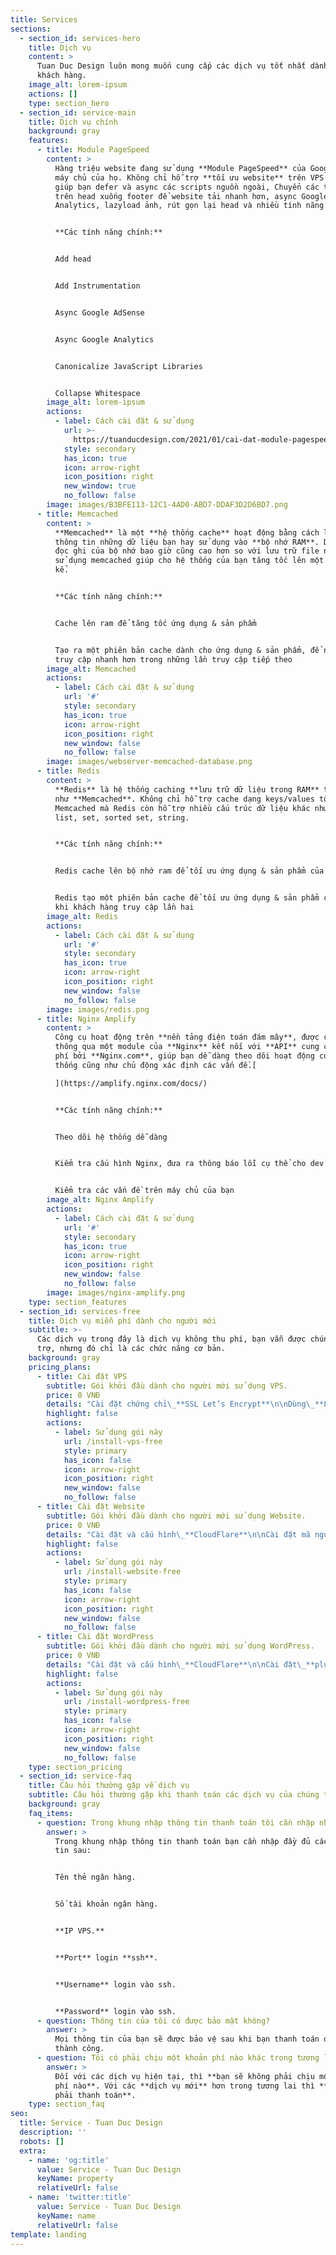 ```yaml
---
title: Services
sections:
  - section_id: services-hero
    title: Dịch vụ
    content: >
      Tuan Duc Design luôn mong muốn cung cấp các dịch vụ tốt nhất dành cho
      khách hàng.
    image_alt: lorem-ipsum
    actions: []
    type: section_hero
  - section_id: service-main
    title: Dịch vụ chính
    background: gray
    features:
      - title: Module PageSpeed
        content: >
          Hàng triệu website đang sử dụng **Module PageSpeed** của Google trên
          máy chủ của họ. Không chỉ hỗ trợ **tối ưu website** trên VPS nó còn
          giúp bạn defer và async các scripts nguồn ngoài, Chuyển các thẻ script
          trên head xuống footer để website tải nhanh hơn, async Google
          Analytics, lazyload ảnh, rút gọn lại head và nhiều tính năng khác.


          **Các tính năng chính:**


          Add head


          Add Instrumentation


          Async Google AdSense


          Async Google Analytics


          Canonicalize JavaScript Libraries


          Collapse Whitespace
        image_alt: lorem-ipsum
        actions:
          - label: Cách cài đặt & sử dụng
            url: >-
              https://tuanducdesign.com/2021/01/cai-dat-module-pagespeed-len-may-chu-nginx/
            style: secondary
            has_icon: true
            icon: arrow-right
            icon_position: right
            new_window: true
            no_follow: false
        image: images/B3BFE113-12C1-4AD0-ABD7-DDAF3D2D6BD7.png
      - title: Memcached
        content: >
          **Memcached** là một **hệ thống cache** hoạt động bằng cách lưu tạm
          thông tin những dữ liệu bạn hay sử dụng vào **bộ nhớ RAM**. Do tốc độ
          đọc ghi của bộ nhớ bao giờ cũng cao hơn so với lưu trữ file nên việc
          sử dụng memcached giúp cho hệ thống của bạn tăng tốc lên một cách đáng
          kể.


          **Các tính năng chính:**


          Cache lên ram để tăng tốc ứng dụng & sản phẩm


          Tạo ra một phiên bản cache dành cho ứng dụng & sản phẩm, để người dùng
          truy cập nhanh hơn trong những lần truy cập tiếp theo
        image_alt: Memcached
        actions:
          - label: Cách cài đặt & sử dụng
            url: '#'
            style: secondary
            has_icon: true
            icon: arrow-right
            icon_position: right
            new_window: false
            no_follow: false
        image: images/webserver-memcached-database.png
      - title: Redis
        content: >
          **Redis** là hệ thống caching **lưu trữ dữ liệu trong RAM** tương tự
          như **Memcached**. Không chỉ hỗ trợ cache dạng keys/values tốt như
          Memcached mà Redis còn hỗ trợ nhiều cấu trúc dữ liệu khác như hash,
          list, set, sorted set, string.


          **Các tính năng chính:**


          Redis cache lên bộ nhớ ram để tối ưu ứng dụng & sản phẩm của bạn


          Redis tạo một phiên bản cache để tối ưu ứng dụng & sản phẩm của bạn
          khi khách hàng truy cập lần hai
        image_alt: Redis
        actions:
          - label: Cách cài đặt & sử dụng
            url: '#'
            style: secondary
            has_icon: true
            icon: arrow-right
            icon_position: right
            new_window: false
            no_follow: false
        image: images/redis.png
      - title: Nginx Amplify
        content: >
          Công cụ hoạt động trên **nền tảng điện toán đám mây**, được cài đặt
          thông qua một module của **Nginx** kết nối với **API** cung cấp miễn
          phí bởi **Nginx.com**, giúp bạn dễ dàng theo dõi hoạt động của hệ
          thống cũng như chủ động xác định các vấn đề.[

          ](https://amplify.nginx.com/docs/)


          **Các tính năng chính:**


          Theo dõi hệ thống dễ dàng


          Kiểm tra cấu hình Nginx, đưa ra thông báo lỗi cụ thể cho dev


          Kiểm tra các vấn đề trên máy chủ của bạn
        image_alt: Nginx Amplify
        actions:
          - label: Cách cài đặt & sử dụng
            url: '#'
            style: secondary
            has_icon: true
            icon: arrow-right
            icon_position: right
            new_window: false
            no_follow: false
        image: images/nginx-amplify.png
    type: section_features
  - section_id: services-free
    title: Dịch vụ miễn phí dành cho người mới
    subtitle: >-
      Các dịch vụ trong đây là dịch vụ không thu phí, bạn vẫn được chúng tôi hỗ
      trợ, nhưng đó chỉ là các chức năng cơ bản.
    background: gray
    pricing_plans:
      - title: Cài đặt VPS
        subtitle: Gói khởi đầu dành cho người mới sử dụng VPS.
        price: 0 VNĐ
        details: "Cài đặt chứng chỉ\_**SSL Let’s Encrypt**\n\nDùng\_**LAMP**,**LEMP**\_hoặc\_**Script cài đặt VPS**\n"
        highlight: false
        actions:
          - label: Sử dụng gói này
            url: /install-vps-free
            style: primary
            has_icon: false
            icon: arrow-right
            icon_position: right
            new_window: false
            no_follow: false
      - title: Cài đặt Website
        subtitle: Gói khởi đầu dành cho người mới sử dụng Website.
        price: 0 VNĐ
        details: "Cài đặt và cấu hình\_**CloudFlare**\n\nCài đặt mã nguồn website (**WordPress**,\_**CodeIgniter**,\_**Laravel**)\n"
        highlight: false
        actions:
          - label: Sử dụng gói này
            url: /install-website-free
            style: primary
            has_icon: false
            icon: arrow-right
            icon_position: right
            new_window: false
            no_follow: false
      - title: Cài đặt WordPress
        subtitle: Gói khởi đầu dành cho người mới sử dụng WordPress.
        price: 0 VNĐ
        details: "Cài đặt và cấu hình\_**CloudFlare**\n\nCài đặt\_**plugin nén cache**\_và\_**plugin nén định dạng ảnh**\n\nCài đặt\_**CDN tăng tốc CSS**,\_**Javascript**\_và\_**ảnh**\n"
        highlight: false
        actions:
          - label: Sử dụng gói này
            url: /install-wordpress-free
            style: primary
            has_icon: false
            icon: arrow-right
            icon_position: right
            new_window: false
            no_follow: false
    type: section_pricing
  - section_id: service-faq
    title: Câu hỏi thường gặp về dịch vụ
    subtitle: Câu hỏi thường gặp khi thanh toán các dịch vụ của chúng tôi
    background: gray
    faq_items:
      - question: Trong khung nhập thông tin thanh toán tôi cần nhập những gì?
        answer: >
          Trong khung nhập thông tin thanh toán bạn cần nhập đầy đủ các thông
          tin sau:


          Tên thẻ ngân hàng.


          Số tài khoản ngân hàng.


          **IP VPS.**


          **Port** login **ssh**.


          **Username** login vào ssh.


          **Password** login vào ssh.
      - question: Thông tin của tôi có được bảo mật không?
        answer: >
          Mọi thông tin của bạn sẽ được bảo vệ sau khi bạn thanh toán dịch vụ
          thành công.
      - question: Tôi có phải chịu một khoản phí nào khác trong tương lai không?
        answer: >
          Đối với các dịch vụ hiện tại, thì **bạn sẽ không phải chịu một khoản
          phí nào**. Với các **dịch vụ mới** hơn trong tương lai thì **bạn vẫn
          phải thanh toán**.
    type: section_faq
seo:
  title: Service - Tuan Duc Design
  description: ''
  robots: []
  extra:
    - name: 'og:title'
      value: Service - Tuan Duc Design
      keyName: property
      relativeUrl: false
    - name: 'twitter:title'
      value: Service - Tuan Duc Design
      keyName: name
      relativeUrl: false
template: landing
---
```

